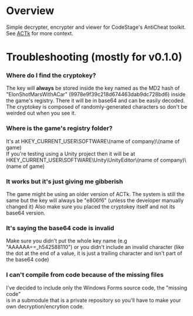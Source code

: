 # Overview
Simple decrypter, encrypter and viewer for CodeStage's AntiCheat toolkit.  
See [ACTk](https://codestage.net/uas/actk/) for more context.

# Troubleshooting (mostly for v0.1.0)
### Where do I find the cryptokey?
The key will **always** be stored inside the key named as the MD2 hash of "ElonShotMarsWithACar" (9978e9f39c218d674463dab9dc728bd6)
inside the game's registry. There it will be in base64 and can be easily decoded.  
The cryptokey is composed of randomly-generated characters so don't be weirded out when you see it.

### Where is the game's registry folder?
It's at HKEY_CURRENT_USER\SOFTWARE\\(name of company)\\(name of game)  
If you're testing using a Unity project then it will be at HKEY_CURRENT_USER\SOFTWARE\Unity\UnityEditor\\(name of company)\\(name of game)

### It works but it's just giving me gibberish
The game might be using an older version of ACTk.
The system is still the same but the key will always be "e806f6" (unless the developer manually changed it) 
Also make sure you placed the cryptokey itself and not its base64 version.

### It's saying the base64 code is invalid
Make sure you didn't put the whole key name (e.g "AAAAAA==\_h542588110")
or you didn't include an invalid character (like the dot at the end of a value,
it is just a trailing character and isn't part of the base64 code)

### I can't compile from code because of the missing files
I've decided to include only the Windows Forms source code, the "missing code"  
is in a submodule that is a private repository so you'll have to make your own decryption/encrytion code.
